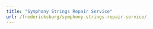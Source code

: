 ```yaml
---
title: "Symphony Strings Repair Service"
url: /fredericksburg/symphony-strings-repair-service/
---
```

